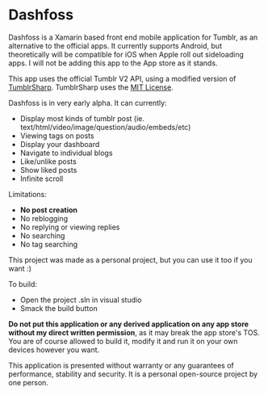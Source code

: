 # Dashfoss

Dashfoss is a Xamarin based front end mobile application for Tumblr, as an alternative to the official apps. It currently supports Android, but theoretically will be compatible for iOS when Apple roll out sideloading apps. I will not be adding this app to the App store as it stands.

This app uses the official Tumblr V2 API, using a modified version of [TumblrSharp](https://github.com/piedoom/TumblrSharp). TumblrSharp uses the [MIT License](https://github.com/piedoom/TumblrSharp/blob/master/LICENSE).

Dashfoss is in very early alpha. It can currently:

- Display most kinds of tumblr post (ie. text/html/video/image/question/audio/embeds/etc)
- Viewing tags on posts
- Display your dashboard
- Navigate to individual blogs
- Like/unlike posts
- Show liked posts
- Infinite scroll

Limitations:

- **No post creation**
- No reblogging
- No replying or viewing replies
- No searching
- No tag searching

This project was made as a personal project, but you can use it too if you want :) 

To build:

- Open the project .sln in visual studio
- Smack the build button

**Do not put this application or any derived application on any app store without my direct written permission**, as it may break the app store's TOS. You are of course allowed to build it, modify it and run it on your own devices however you want.

This application is presented without warranty or any guarantees of performance, stability and security. It is a personal open-source project by one person.
